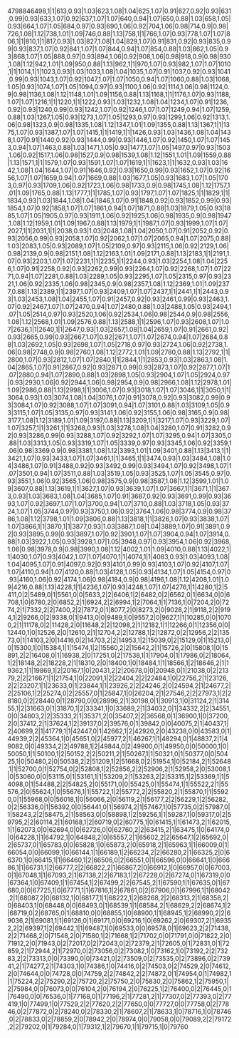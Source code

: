 4798846498,1|1|613,0.93|1.03|623,1.08|1.04|625,1.07|0.91|627,0.92|0.93|631,0.99|0.93|633,1.07|0.92|637,1.07|1.07|640,0.94|1.07|650,0.88|1.03|658,1.05|0.93|664,1.07|1.05|684,0.97|0.93|690,1.06|0.92|704,1.06|0.98|714,0.9|0.98|726,1.08|1.12|738,1.01|1.09|746,0.88|1.13|758,1|1|766,1.07|0.93|778,1.07|1.07|806,1|1|810,1|1|817,0.93|1.03|827,1.08|1.04|829,1.07|0.91|831,0.92|0.93|835,0.99|0.93|837,1.07|0.92|841,1.07|1.07|844,0.94|1.07|854,0.88|1.03|862,1.05|0.93|868,1.07|1.05|888,0.97|0.93|894,1.06|0.92|908,1.06|0.98|918,0.9|0.98|930,1.08|1.12|942,1.01|1.09|950,0.88|1.13|962,1|1|970,1.07|0.93|982,1.07|1.07|1010,1|1|1014,1|1|1023,0.93|1.03|1033,1.08|1.04|1035,1.07|0.91|1037,0.92|0.93|1041,0.99|0.93|1043,1.07|0.92|1047,1.07|1.07|1050,0.94|1.07|1060,0.88|1.03|1068,1.05|0.93|1074,1.07|1.05|1094,0.97|0.93|1100,1.06|0.92|1114,1.06|0.98|1124,0.9|0.98|1136,1.08|1.12|1148,1.01|1.09|1156,0.88|1.13|1168,1|1|1176,1.07|0.93|1188,1.07|1.07|1216,1|1|1220,1|1|1222,0.93|1.03|1232,1.08|1.04|1234,1.07|0.91|1236,0.92|0.93|1240,0.99|0.93|1242,1.07|0.92|1246,1.07|1.07|1249,0.94|1.07|1259,0.88|1.03|1267,1.05|0.93|1273,1.07|1.05|1293,0.97|0.93|1299,1.06|0.92|1313,1.06|0.98|1323,0.9|0.98|1335,1.08|1.12|1347,1.01|1.09|1355,0.88|1.13|1367,1|1|1375,1.07|0.93|1387,1.07|1.07|1415,1|1|1419,1|1|1426,0.93|1.03|1436,1.08|1.04|1438,1.07|0.91|1440,0.92|0.93|1444,0.99|0.93|1446,1.07|0.92|1450,1.07|1.07|1453,0.94|1.07|1463,0.88|1.03|1471,1.05|0.93|1477,1.07|1.05|1497,0.97|0.93|1503,1.06|0.92|1517,1.06|0.98|1527,0.9|0.98|1539,1.08|1.12|1551,1.01|1.09|1559,0.88|1.13|1571,1|1|1579,1.07|0.93|1591,1.07|1.07|1619,1|1|1623,1|1|1632,0.93|1.03|1642,1.08|1.04|1644,1.07|0.91|1646,0.92|0.93|1650,0.99|0.93|1652,1.07|0.92|1656,1.07|1.07|1659,0.94|1.07|1669,0.88|1.03|1677,1.05|0.93|1683,1.07|1.05|1703,0.97|0.93|1709,1.06|0.92|1723,1.06|0.98|1733,0.9|0.98|1745,1.08|1.12|1757,1.01|1.09|1765,0.88|1.13|1777,1|1|1785,1.07|0.93|1797,1.07|1.07|1825,1|1|1829,1|1|1834,0.93|1.03|1844,1.08|1.04|1846,1.07|0.91|1848,0.92|0.93|1852,0.99|0.93|1854,1.07|0.92|1858,1.07|1.07|1861,0.94|1.07|1871,0.88|1.03|1879,1.05|0.93|1885,1.07|1.05|1905,0.97|0.93|1911,1.06|0.92|1925,1.06|0.98|1935,0.9|0.98|1947,1.08|1.12|1959,1.01|1.09|1967,0.88|1.13|1979,1|1|1987,1.07|0.93|1999,1.07|1.07|2027,1|1|2031,1|1|2038,0.93|1.03|2048,1.08|1.04|2050,1.07|0.91|2052,0.92|0.93|2056,0.99|0.93|2058,1.07|0.92|2062,1.07|1.07|2065,0.94|1.07|2075,0.88|1.03|2083,1.05|0.93|2089,1.07|1.05|2109,0.97|0.93|2115,1.06|0.92|2129,1.06|0.98|2139,0.9|0.98|2151,1.08|1.12|2163,1.01|1.09|2171,0.88|1.13|2183,1|1|2191,1.07|0.93|2203,1.07|1.07|2231,1|1|2235,1|1|2244,0.93|1.03|2254,1.08|1.04|2256,1.07|0.91|2258,0.92|0.93|2262,0.99|0.93|2264,1.07|0.92|2268,1.07|1.07|2271,0.94|1.07|2281,0.88|1.03|2289,1.05|0.93|2295,1.07|1.05|2315,0.97|0.93|2321,1.06|0.92|2335,1.06|0.98|2345,0.9|0.98|2357,1.08|1.12|2369,1.01|1.09|2377,0.88|1.13|2389,1|1|2397,1.07|0.93|2409,1.07|1.07|2437,1|1|2441,1|1|2443,0.93|1.03|2453,1.08|1.04|2455,1.07|0.91|2457,0.92|0.93|2461,0.99|0.93|2463,1.07|0.92|2467,1.07|1.07|2470,0.94|1.07|2480,0.88|1.03|2488,1.05|0.93|2494,1.07|1.05|2514,0.97|0.93|2520,1.06|0.92|2534,1.06|0.98|2544,0.9|0.98|2556,1.08|1.12|2568,1.01|1.09|2576,0.88|1.13|2588,1|1|2596,1.07|0.93|2608,1.07|1.07|2636,1|1|2640,1|1|2647,0.93|1.03|2657,1.08|1.04|2659,1.07|0.91|2661,0.92|0.93|2665,0.99|0.93|2667,1.07|0.92|2671,1.07|1.07|2674,0.94|1.07|2684,0.88|1.03|2692,1.05|0.93|2698,1.07|1.05|2718,0.97|0.93|2724,1.06|0.92|2738,1.06|0.98|2748,0.9|0.98|2760,1.08|1.12|2772,1.01|1.09|2780,0.88|1.13|2792,1|1|2800,1.07|0.93|2812,1.07|1.07|2840,1|1|2844,1|1|2853,0.93|1.03|2863,1.08|1.04|2865,1.07|0.91|2867,0.92|0.93|2871,0.99|0.93|2873,1.07|0.92|2877,1.07|1.07|2880,0.94|1.07|2890,0.88|1.03|2898,1.05|0.93|2904,1.07|1.05|2924,0.97|0.93|2930,1.06|0.92|2944,1.06|0.98|2954,0.9|0.98|2966,1.08|1.12|2978,1.01|1.09|2986,0.88|1.13|2998,1|1|3006,1.07|0.93|3018,1.07|1.07|3046,1|1|3050,1|1|3064,0.93|1.03|3074,1.08|1.04|3076,1.07|0.91|3078,0.92|0.93|3082,0.99|0.93|3084,1.07|0.92|3088,1.07|1.07|3091,0.94|1.07|3101,0.88|1.03|3109,1.05|0.93|3115,1.07|1.05|3135,0.97|0.93|3141,1.06|0.92|3155,1.06|0.98|3165,0.9|0.98|3177,1.08|1.12|3189,1.01|1.09|3197,0.88|1.13|3209,1|1|3217,1.07|0.93|3229,1.07|1.07|3257,1|1|3261,1|1|3268,0.93|1.03|3278,1.08|1.04|3280,1.07|0.91|3282,0.92|0.93|3286,0.99|0.93|3288,1.07|0.92|3292,1.07|1.07|3295,0.94|1.07|3305,0.88|1.03|3313,1.05|0.93|3319,1.07|1.05|3339,0.97|0.93|3345,1.06|0.92|3359,1.06|0.98|3369,0.9|0.98|3381,1.08|1.12|3393,1.01|1.09|3401,0.88|1.13|3413,1|1|3421,1.07|0.93|3433,1.07|1.07|3461,1|1|3465,1|1|3474,0.93|1.03|3484,1.08|1.04|3486,1.07|0.91|3488,0.92|0.93|3492,0.99|0.93|3494,1.07|0.92|3498,1.07|1.07|3501,0.94|1.07|3511,0.88|1.03|3519,1.05|0.93|3525,1.07|1.05|3545,0.97|0.93|3551,1.06|0.92|3565,1.06|0.98|3575,0.9|0.98|3587,1.08|1.12|3599,1.01|1.09|3607,0.88|1.13|3619,1|1|3627,1.07|0.93|3639,1.07|1.07|3667,1|1|3671,1|1|3673,0.93|1.03|3683,1.08|1.04|3685,1.07|0.91|3687,0.92|0.93|3691,0.99|0.93|3693,1.07|0.92|3697,1.07|1.07|3700,0.94|1.07|3710,0.88|1.03|3718,1.05|0.93|3724,1.07|1.05|3744,0.97|0.93|3750,1.06|0.92|3764,1.06|0.98|3774,0.9|0.98|3786,1.08|1.12|3798,1.01|1.09|3806,0.88|1.13|3818,1|1|3826,1.07|0.93|3838,1.07|1.07|3866,1|1|3870,1|1|3877,0.93|1.03|3887,1.08|1.04|3889,1.07|0.91|3891,0.92|0.93|3895,0.99|0.93|3897,1.07|0.92|3901,1.07|1.07|3904,0.94|1.07|3914,0.88|1.03|3922,1.05|0.93|3928,1.07|1.05|3948,0.97|0.93|3954,1.06|0.92|3968,1.06|0.98|3978,0.9|0.98|3990,1.08|1.12|4002,1.01|1.09|4010,0.88|1.13|4022,1|1|4030,1.07|0.93|4042,1.07|1.07|4070,1|1|4074,1|1|4083,0.93|1.03|4093,1.08|1.04|4095,1.07|0.91|4097,0.92|0.93|4101,0.99|0.93|4103,1.07|0.92|4107,1.07|1.07|4110,0.94|1.07|4120,0.88|1.03|4128,1.05|0.93|4134,1.07|1.05|4154,0.97|0.93|4160,1.06|0.92|4174,1.06|0.98|4184,0.9|0.98|4196,1.08|1.12|4208,1.01|1.09|4216,0.88|1.13|4228,1|1|4236,1.07|0.93|4248,1.07|1.07|4276,1|1|4280,1|2|5411,0|2|5489,0|1|5561,0|0|5633,2|2|6406,1|2|6482,0|2|6562,0|1|6634,0|0|6708,1|0|6780,2|0|6852,2|1|6924,2|2|6994,1|2|7064,1|1|7136,1|0|7204,2|0|7274,2|1|7332,2|2|7400,2|2|7872,0|1|8077,2|0|8273,2|0|9028,2|1|9118,2|2|9194,1|2|9266,0|2|9338,0|1|9413,0|0|9489,1|0|9557,2|0|9627,1|1|10285,0|0|10700,2|1|11178,0|2|11428,2|0|11648,2|2|12098,2|1|12182,1|1|12266,0|1|12356,0|0|12440,1|0|12526,2|0|12610,2|1|12704,2|2|12788,1|2|12872,0|2|12956,2|2|13573,0|1|14103,2|0|14416,0|2|14703,2|2|14953,1|2|15039,0|2|15129,0|1|15213,0|0|15300,1|0|15384,1|1|15474,1|2|15560,2|2|15642,2|1|15726,2|0|15808,1|0|15891,2|2|16408,0|1|16938,2|0|17251,0|2|17538,1|1|17904,0|1|17986,0|2|18064,1|2|18148,2|2|18228,2|1|18310,2|0|18400,1|0|18484,1|1|18566,1|2|18646,2|1|19362,1|1|19869,1|2|20167,1|0|20431,2|2|20678,0|0|20948,0|1|21038,0|2|21379,2|2|21667,1|1|21754,1|0|22091,1|2|22404,2|2|22484,1|0|22756,2|1|23126,2|2|23207,1|1|23633,0|1|23844,1|1|23926,2|2|24246,2|0|24594,2|1|24677,2|2|25106,1|2|25274,0|2|25557,0|1|25847,1|0|26204,2|1|27546,2|2|27973,1|2|28180,0|2|28440,0|1|28790,0|0|28996,2|1|30198,0|1|30913,1|0|31124,2|1|31455,1|2|31663,0|1|31870,1|2|33341,1|0|33689,2|1|34032,0|1|34332,2|2|34551,0|0|34803,2|2|35333,2|1|35371,2|0|35407,2|2|36568,0|1|36900,1|0|37200,2|0|37412,2|1|37624,1|2|39137,0|2|39576,0|1|39842,0|0|40075,2|1|40437,1|2|40699,2|1|41779,1|1|42447,0|1|42662,1|2|42920,2|0|43238,0|0|43583,0|1|44939,2|2|45364,1|0|45651,0|2|45977,2|1|46267,1|1|48294,0|1|48837,2|1|49082,0|0|49334,2|2|49788,1|2|49844,0|2|49900,0|1|49950,0|0|50000,1|0|50050,1|1|50100,1|2|50152,2|2|50211,2|1|50267,1|1|50321,0|1|50377,0|0|50425,1|0|50480,2|0|50538,2|2|51209,1|2|51668,0|2|51954,1|0|52184,2|1|52648,1|1|52700,0|1|52754,0|2|52808,1|2|52856,2|2|52906,2|1|52958,2|0|53008,1|0|53060,0|0|53115,0|1|53161,1|1|53209,2|1|53263,2|2|53315,1|2|53369,1|1|54098,0|1|54488,2|2|54825,2|0|55171,0|0|55425,0|1|55474,1|1|55522,2|1|55576,2|0|55624,1|0|55676,1|1|55722,1|2|55772,2|2|55820,2|1|55870,1|1|55920,0|1|55968,0|0|56018,1|0|56066,2|0|56119,2|1|56177,2|2|56229,1|2|56282,0|2|56336,0|1|56392,0|0|56441,0|1|56974,2|1|57467,1|0|57735,0|2|57987,0|1|58243,2|2|58475,2|1|58563,0|0|58898,1|2|59256,1|1|59287,1|0|59317,0|2|59795,2|2|60114,2|1|60168,1|2|60719,0|2|60775,1|0|61415,1|1|61473,2|1|62015,1|1|62073,0|0|62694,0|0|62726,0|0|62760,2|2|63415,2|1|63475,1|0|64174,0|0|64228,1|1|64792,1|0|64848,2|0|65557,2|1|65602,2|2|65647,1|2|65692,0|2|65737,0|1|65783,0|0|65828,1|0|65873,2|0|65918,2|1|65963,1|1|66009,0|1|66054,0|0|66099,1|0|66144,1|1|66189,1|2|66234,2|2|66280,2|1|66325,2|0|66370,1|0|66415,1|1|66460,1|2|66506,0|2|66551,0|1|66596,0|0|66641,1|0|66686,1|1|66731,1|2|66777,2|2|66822,2|1|66867,2|0|66912,1|0|66957,0|0|67003,0|1|67048,1|1|67093,2|1|67138,2|2|67183,1|2|67228,0|2|67274,0|1|67319,0|0|67364,1|0|67409,1|1|67454,1|2|67499,2|2|67545,2|1|67590,1|1|67635,0|1|67680,0|0|67725,1|0|67771,1|1|67816,1|2|67861,0|2|67906,0|1|67996,1|1|68042,2|1|68087,2|0|68132,1|0|68177,1|1|68222,1|2|68268,2|2|68313,2|1|68358,2|0|68403,1|0|68448,0|0|68493,0|1|68539,1|1|68584,2|1|68629,2|2|68674,1|2|68719,0|2|68765,0|1|68810,0|0|68855,1|0|68900,1|1|68945,1|2|68990,2|2|69036,2|1|69081,1|1|69126,0|1|69171,0|0|69216,1|0|69262,2|0|69307,2|1|69352,2|2|69397,1|2|69442,1|1|69487,1|0|69533,0|0|69578,0|1|69623,2|2|71438,2|2|71468,2|0|71548,2|0|71580,1|2|71668,1|2|71702,0|0|71791,0|0|71822,2|0|71912,2|0|71943,0|2|72017,0|2|72043,0|2|72379,2|1|72605,0|1|72831,0|1|72859,2|1|72944,2|1|72970,0|2|73056,0|2|73082,1|0|73162,1|0|73192,2|2|73283,2|2|73313,0|0|73390,0|0|73421,0|2|73509,0|2|73535,0|2|73896,0|2|73941,2|1|74277,2|1|74303,1|0|74386,1|0|74416,0|2|74503,0|2|74529,2|0|74612,2|0|74644,0|0|74728,0|0|74759,2|2|74842,2|2|74872,0|1|74954,0|1|74982,1|1|75224,2|2|75290,2|2|75720,2|2|75750,2|0|75830,2|0|75862,1|2|75950,1|2|75984,0|0|76073,0|0|76104,2|0|76194,2|0|76225,1|2|76400,0|2|76445,0|1|76490,0|0|76536,0|1|77168,0|1|77196,2|1|77281,2|1|77307,0|2|77393,0|2|77419,1|0|77499,1|0|77529,2|2|77620,2|2|77650,0|0|77727,0|0|77758,0|2|77846,0|2|77872,0|2|78240,0|2|78330,2|1|78607,2|1|78633,1|0|78716,1|0|78746,0|2|78833,0|2|78859,2|0|78942,2|0|78974,0|0|79058,0|0|79089,2|2|79172,2|2|79202,0|1|79284,0|1|79312,1|2|79670,1|1|79715,1|0|79760
